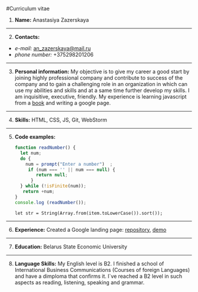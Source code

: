 #Curriculum vitae

1) **Name:** Anastasiya Zazerskaya 
---
2) **Contacts:**
 + *e-mail:* an_zazerskaya@mail.ru 
 + *phone number:* +375298201206
 ---
3) **Personal information:**
My objective is to give my career a good start by joining highly professional company and
contribute to success of the company and to gain a challenging role in an organization in which
can use my abilities and skills and at a same time further develop my skills. I am inquisitive, executive, friendly. 
My experience is learning javascript from a [book](https://learn.javascript.ru/) and writing a google page.                                                                
---
4) **Skills:** HTML, CSS, JS, Git, WebStorm
---
5) **Code examples:** 
    ```javascript
    function readNumber() {
      let num;
      do {
        num = prompt("Enter a number")  ;
         if (num === '' || num === null) {
            return null;
          }
      } while (!isFinite(num));
       return +num;
    }
    console.log (readNumber());
    ```
    `let str = String(Array.from(item.toLowerCase()).sort());`

---
6) **Experience:** Created a Google landing page: [repository](https://github.com/an-zaz/google-page), [demo](https://an-zaz.github.io/google-page/)
---
7) **Education:** Belarus State Economic University
---
8) **Language Skills:** My English level is B2. I finished a school of International Business Communications (Courses of foreign Languages)
and have a dimploma that confirms it. I`ve reached a B2 level in such aspects as reading, listening, speaking and grammar.